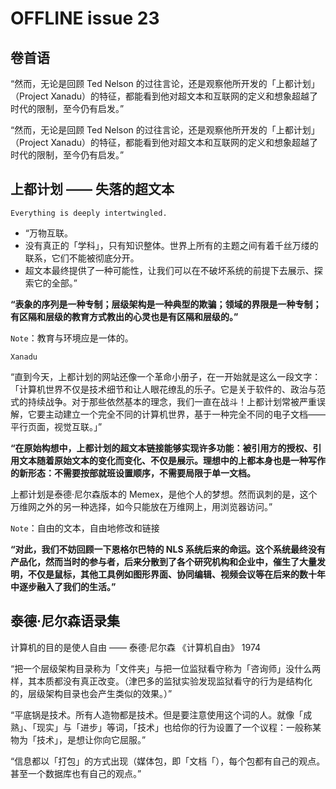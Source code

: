 # OFFLINE issue 23

## 卷首语

“然而，无论是回顾 Ted Nelson 的过往言论，还是观察他所开发的「上都计划」（Project Xanadu）的特征，都能看到他对超文本和互联网的定义和想象超越了时代的限制，至今仍有启发。”

“然而，无论是回顾 Ted Nelson 的过往言论，还是观察他所开发的「上都计划」（Project Xanadu）的特征，都能看到他对超文本和互联网的定义和想象超越了时代的限制，至今仍有启发。”

## 上都计划 —— 失落的超文本

`Everything is deeply intertwingled.`

- “万物互联。
- 没有真正的「学科」，只有知识整体。世界上所有的主题之间有着千丝万缕的联系，它们不能被彻底分开。
- 超文本最终提供了一种可能性，让我们可以在不破坏系统的前提下去展示、探索它的全部。”

**“表象的序列是一种专制；层级架构是一种典型的欺骗；领域的界限是一种专制；有区隔和层级的教育方式教出的心灵也是有区隔和层级的。”**

`Note`：教育与环境应是一体的。

`Xanadu`

“直到今天，上都计划的网站还像一个革命小册子，在一开始就是这么一段文字：「计算机世界不仅是技术细节和让人眼花缭乱的乐子。它是关于软件的、政治与范式的持续战争。对于那些依然基本的理念，我们一直在战斗！上都计划常被严重误解，它要主动建立一个完全不同的计算机世界，基于一种完全不同的电子文档——平行页面，视觉互联。」”

**“在原始构想中，上都计划的超文本链接能够实现许多功能：被引用方的授权、引用文本随着原始文本的变化而变化、不仅是展示。理想中的上都本身也是一种写作的新形态：不需要按部就班设置顺序，不需要局限于单一文档。**

上都计划是泰德·尼尔森版本的 Memex，是他个人的梦想。然而讽刺的是，这个万维网之外的另一种选择，如今只能放在万维网上，用浏览器访问。”

`Note`：自由的文本，自由地修改和链接

**“对此，我们不妨回顾一下恩格尔巴特的 NLS 系统后来的命运。这个系统最终没有产品化，然而当时的参与者，后来分散到了各个研究机构和企业中，催生了大量发明，不仅是鼠标，其他工具例如图形界面、协同编辑、视频会议等在后来的数十年中逐步融入了我们的生活。”**

## 泰德·尼尔森语录集

计算机的目的是使人自由
—— 泰德·尼尔森 《计算机自由》 1974

“把一个层级架构目录称为「文件夹」与把一位监狱看守称为「咨询师」没什么两样，其本质都没有真正改变。（津巴多的监狱实验发现监狱看守的行为是结构化的，层级架构目录也会产生类似的效果。）”

“平底锅是技术。所有人造物都是技术。但是要注意使用这个词的人。就像「成熟」、「现实」与「进步」等词，「技术」也给你的行为设置了一个议程：一般称某物为「技术」，是想让你向它屈服。”

“信息都以「打包」的方式出现（媒体包，即「文档「），每个包都有自己的观点。甚至一个数据库也有自己的观点。”

